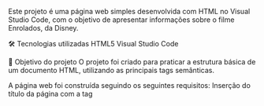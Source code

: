 Este projeto é uma página web simples desenvolvida com HTML no Visual Studio Code, com o objetivo de apresentar informações sobre o filme Enrolados, da Disney.

🛠️ Tecnologias utilizadas
HTML5
Visual Studio Code

🎯 Objetivo do projeto
O projeto foi criado para praticar a estrutura básica de um documento HTML, utilizando as principais tags semânticas.

A página web foi construída seguindo os seguintes requisitos:
 Inserção do título da página com a tag <title>.

 Uso da tag <h1> para exibir o nome do filme.

 Inclusão de uma imagem representando o filme.

 Exibição das seguintes informações com a tag <
h2>:
-Ano de produção
-Direção
-Duração
-Classificação
-Gênero
-País de origem
 Adição de uma sinopse utilizando a tag <p>.
 Inserção de um link com mais informações sobre o filme.

📁 Estrutura do projeto
/enrolados
│
├── index.html
└── /img
    └── enrolados.jpg

A imagem e o arquivo HTML estão organizados em pastas para manter a estrutura limpa e funcional.

Um link foi adicionado na página para que o usuário possa acessar mais detalhes sobre o filme em um site confiável.

